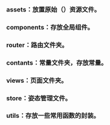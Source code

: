 ### assets：放置原始（）资源文件。

### components：存放全局组件。

### router：路由文件夹。

### contants：常量文件夹，存放常量。

### views：页面文件夹。


### store：姿态管理文件。

### utils：存放一些常用函数的封装。